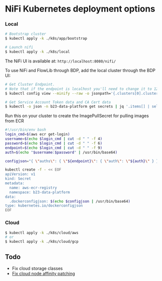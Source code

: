 # NiFi Kubernetes deployment options #

### Local ###

```bash
# Bootstrap cluster
$ kubectl apply -k ./k8s/app/bootstrap

# Launch nifi
$ kubectl apply -k ./k8s/local
```

The NiFi UI is available at: `http://localhost:8080/nifi/`

To use NiFi and FlowLib through BDP, add the local cluster through the BDP UI:
```bash
# Get Cluster Endpoint.
# Note that if the endpoint is localhost you'll need to change it to 127.0.0.1, otherwise cert verification fails
$ kubectl config view --minify --raw -o jsonpath='{.clusters[0].cluster.server}'

# Get Service Account Token data and CA Cert data
$ kubectl -o json -n b23-data-platform get secrets | jq '.items[] | select(.metadata.name | startswith("b23-")) | {token: .data.token | @base64d, ca_cert: .data."ca.crt" }'
```

Run this on your cluster to create the ImagePullSecret for pulling images from ECR

```bash
#!/usr/bin/env bash
login_cmd=$(aws ecr get-login)
username=$(echo $login_cmd | cut -d " " -f 4)
password=$(echo $login_cmd | cut -d " " -f 6)
endpoint=$(echo $login_cmd | cut -d " " -f 9)
auth=$(echo "$username:$password" | /usr/bin/base64)

configjson="{ \"auths\": { \"${endpoint}\": { \"auth\": \"${auth}\" } } }"

kubectl create -f - << EOF
apiVersion: v1
kind: Secret
metadata:
  name: aws-ecr-registry
  namespace: b23-data-platform
data:
  .dockerconfigjson: $(echo $configjson | /usr/bin/base64)
type: kubernetes.io/dockerconfigjson
EOF
```

### Cloud ###

```bash
$ kubectl apply -k ./k8s/cloud/aws
# or
$ kubectl apply -k ./k8s/cloud/gcp
```


## Todo ##

- Fix cloud storage classes
- [Fix cloud node affinity patching](https://github.com/kubernetes-sigs/kustomize/issues/937)
